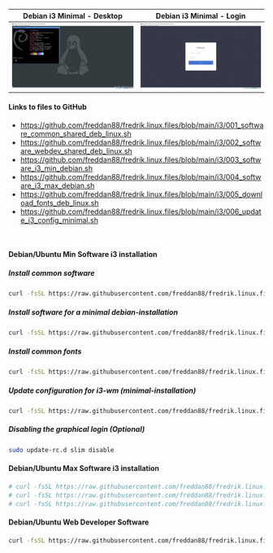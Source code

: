| Debian i3 Minimal - Desktop                                         | Debian i3 Minimal - Login                                       |
| ------------------------------------------------------------------- | --------------------------------------------------------------- |
| ![Debian i3 Minimal - Desktop](pictures-minimal-debian/desktop.jpg) | ![Debian i3 Minimal - Login](pictures-minimal-debian/login.jpg) |

#### Links to files to GitHub

-   https://github.com/freddan88/fredrik.linux.files/blob/main/i3/001_software_common_shared_deb_linux.sh
-   https://github.com/freddan88/fredrik.linux.files/blob/main/i3/002_software_webdev_shared_deb_linux.sh
-   https://github.com/freddan88/fredrik.linux.files/blob/main/i3/003_software_i3_min_debian.sh
-   https://github.com/freddan88/fredrik.linux.files/blob/main/i3/004_software_i3_max_debian.sh
-   https://github.com/freddan88/fredrik.linux.files/blob/main/i3/005_download_fonts_deb_linux.sh
-   https://github.com/freddan88/fredrik.linux.files/blob/main/i3/006_update_i3_config_minimal.sh

<br/>

#### Debian/Ubuntu Min Software i3 installation

##### Install common software

```bash
curl -fsSL https://raw.githubusercontent.com/freddan88/fredrik.linux.files/main/i3/001_software_common_shared_deb_linux.sh | sudo sh
```

##### Install software for a minimal debian-installation

```bash
curl -fsSL https://raw.githubusercontent.com/freddan88/fredrik.linux.files/main/i3/003_software_i3_min_debian.sh | sudo sh
```

##### Install common fonts

```bash
curl -fsSL https://raw.githubusercontent.com/freddan88/fredrik.linux.files/main/i3/005_download_fonts_deb_linux.sh | sudo sh
```

##### Update configuration for i3-wm (minimal-installation)

```bash
curl -fsSL https://raw.githubusercontent.com/freddan88/fredrik.linux.files/main/i3/006_update_i3_config_minimal.sh | sh
```

##### Disabling the graphical login (Optional)

```bash
sudo update-rc.d slim disable
```

#### Debian/Ubuntu Max Software i3 installation

```bash
# curl -fsSL https://raw.githubusercontent.com/freddan88/fredrik.linux.files/main/i3/001_software_common_shared_deb_linux.sh | sudo sh
# curl -fsSL https://raw.githubusercontent.com/freddan88/fredrik.linux.files/main/i3/003_software_i3_max_debian.sh | sudo sh
# curl -fsSL https://raw.githubusercontent.com/freddan88/fredrik.linux.files/main/i3/005_download_fonts_deb_linux.sh | sudo sh
```

#### Debian/Ubuntu Web Developer Software

```bash
curl -fsSL https://raw.githubusercontent.com/freddan88/fredrik.linux.files/main/i3/002_software_webdev_shared_deb_linux.sh | sudo sh
```
